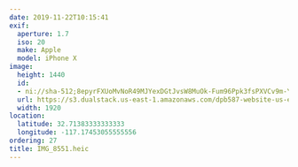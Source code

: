 ```yaml
---
date: 2019-11-22T10:15:41
exif:
  aperture: 1.7
  iso: 20
  make: Apple
  model: iPhone X
image:
  height: 1440
  id:
  - ni://sha-512;8epyrFXUoMvNoR49MJYexDGtJvsW8MuOk-Fum96Ppk3fsPXVCv9m-YP5V6nmHmbtSDf-WmPY6hNaJ2MaxN2B2Q
  url: https://s3.dualstack.us-east-1.amazonaws.com/dpb587-website-us-east-1/asset/gallery/2019-san-diego/e903b96c-4e9b-95b7-a6c3-f97ba59ca71d~1920.jpg
  width: 1920
location:
  latitude: 32.71383333333333
  longitude: -117.17453055555556
ordering: 27
title: IMG_8551.heic
---
```

